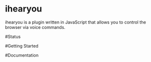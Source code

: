 # ihearyou
ihearyou is a plugin written in JavaScript that allows you to control the browser via voice commands.

#Status

#Getting Started


#Documentation
